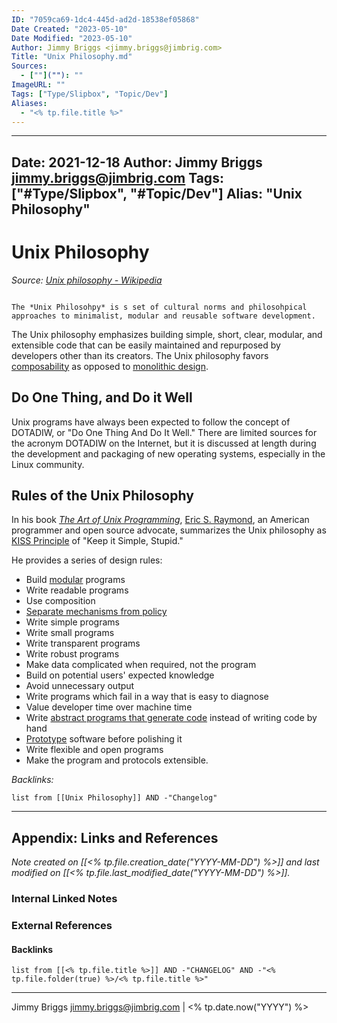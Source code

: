 ```yaml
---
ID: "7059ca69-1dc4-445d-ad2d-18538ef05868"
Date Created: "2023-05-10"
Date Modified: "2023-05-10"
Author: Jimmy Briggs <jimmy.briggs@jimbrig.com>
Title: "Unix Philosophy.md"
Sources: 
  - [""](""): ""
ImageURL: ""
Tags: ["Type/Slipbox", "Topic/Dev"]
Aliases:
  - "<% tp.file.title %>"
---
```


---
Date: 2021-12-18
Author: Jimmy Briggs <jimmy.briggs@jimbrig.com>
Tags: ["#Type/Slipbox", "#Topic/Dev"]
Alias: "Unix Philosophy"
---

# Unix Philosophy

*Source: [Unix philosophy - Wikipedia](https://en.wikipedia.org/wiki/Unix_philosophy)*

```ad-info

The *Unix Philosohpy* is s set of cultural norms and philosohpical approaches to minimalist, modular and reusable software development.

```


The Unix philosophy emphasizes building simple, short, clear, modular, and extensible code that can be easily maintained and repurposed by developers other than its creators. The Unix philosophy favors [composability](https://en.wikipedia.org/wiki/Composability "Composability") as opposed to [monolithic design](https://en.wikipedia.org/wiki/Monolithic_application "Monolithic application").

## Do One Thing, and Do it Well

Unix programs have always been expected to follow the concept of DOTADIW, or "Do One Thing And Do It Well." There are limited sources for the acronym DOTADIW on the Internet, but it is discussed at length during the development and packaging of new operating systems, especially in the Linux community.

## Rules of the Unix Philosophy

In his book _[The Art of Unix Programming](https://en.wikipedia.org/wiki/The_Art_of_Unix_Programming "The Art of Unix Programming")_, [Eric S. Raymond](https://en.wikipedia.org/wiki/Eric_S._Raymond "Eric S. Raymond"), an American programmer and open source advocate, summarizes the Unix philosophy as [KISS Principle](https://en.wikipedia.org/wiki/KISS_Principle "KISS Principle") of "Keep it Simple, Stupid."

He provides a series of design rules:

-   Build [modular](https://en.wikipedia.org/wiki/Modularity_(programming) "Modularity (programming)") programs
-   Write readable programs
-   Use composition
-   [Separate mechanisms from policy](https://en.wikipedia.org/wiki/Separation_of_mechanism_and_policy "Separation of mechanism and policy")
-   Write simple programs
-   Write small programs
-   Write transparent programs
-   Write robust programs
-   Make data complicated when required, not the program
-   Build on potential users' expected knowledge
-   Avoid unnecessary output
-   Write programs which fail in a way that is easy to diagnose
-   Value developer time over machine time
-   Write [abstract programs that generate code](https://en.wikipedia.org/wiki/Generative_programming "Generative programming") instead of writing code by hand
-   [Prototype](https://en.wikipedia.org/wiki/Software_prototyping "Software prototyping") software before polishing it
-   Write flexible and open programs
-   Make the program and protocols extensible.


*Backlinks:*

```dataview
list from [[Unix Philosophy]] AND -"Changelog"
```

***

## Appendix: Links and References

*Note created on [[<% tp.file.creation_date("YYYY-MM-DD") %>]] and last modified on [[<% tp.file.last_modified_date("YYYY-MM-DD") %>]].*

### Internal Linked Notes

### External References

#### Backlinks

```dataview
list from [[<% tp.file.title %>]] AND -"CHANGELOG" AND -"<% tp.file.folder(true) %>/<% tp.file.title %>"
```


***

Jimmy Briggs <jimmy.briggs@jimbrig.com> | <% tp.date.now("YYYY") %>